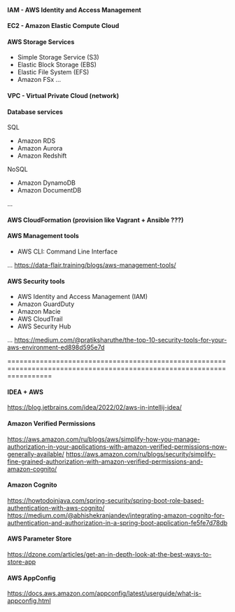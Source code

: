 #### IAM - AWS Identity and Access Management

#### EC2 - Amazon Elastic Compute Cloud

#### AWS Storage Services
* Simple Storage Service (S3)
* Elastic Block Storage (EBS)
* Elastic File System (EFS)
* Amazon FSx
...

#### VPC - Virtual Private Cloud  (network)

#### Database services
SQL
* Amazon RDS
* Amazon Aurora
* Amazon Redshift

NoSQL
* Amazon DynamoDB
* Amazon DocumentDB

...

#### AWS CloudFormation (provision like Vagrant + Ansible ???)

#### AWS Management tools
* AWS CLI: Command Line Interface

...
https://data-flair.training/blogs/aws-management-tools/

#### AWS Security tools
* AWS Identity and Access Management (IAM)
* Amazon GuardDuty
* Amazon Macie
* AWS CloudTrail
* AWS Security Hub 

...
https://medium.com/@pratiksharuthe/the-top-10-security-tools-for-your-aws-environment-ed898d595e7d

=======================================================================================================================

#### IDEA + AWS

https://blog.jetbrains.com/idea/2022/02/aws-in-intellij-idea/

#### Amazon Verified Permissions
https://aws.amazon.com/ru/blogs/aws/simplify-how-you-manage-authorization-in-your-applications-with-amazon-verified-permissions-now-generally-available/
https://aws.amazon.com/ru/blogs/security/simplify-fine-grained-authorization-with-amazon-verified-permissions-and-amazon-cognito/

#### Amazon Cognito
https://howtodoinjava.com/spring-security/spring-boot-role-based-authentication-with-aws-cognito/
https://medium.com/@abhishekranjandev/integrating-amazon-cognito-for-authentication-and-authorization-in-a-spring-boot-application-fe5fe7d78db

#### AWS Parameter Store
https://dzone.com/articles/get-an-in-depth-look-at-the-best-ways-to-store-app

#### AWS AppConfig
https://docs.aws.amazon.com/appconfig/latest/userguide/what-is-appconfig.html
